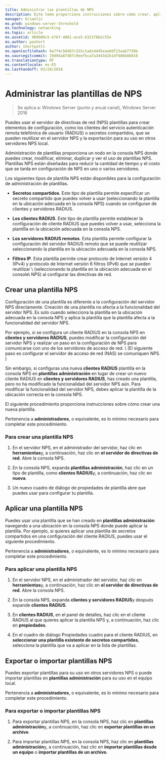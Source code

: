 ```yaml
---
title: Administrar las plantillas de NPS
description: Este tema proporciona instrucciones sobre cómo crear, aplicar, exportar e importar plantillas NPS para el servidor de directivas de red en Windows Server 2016.
manager: brianlic
ms.prod: windows-server-threshold
ms.technology: networking
ms.topic: article
ms.assetid: 989b00c5-4767-4081-ace5-6321f8b2c55e
ms.author: pashort
author: shortpatti
ms.openlocfilehash: 0a7f4c50d87c155c1adcd445eae8df23aab7730b
ms.sourcegitcommit: 19d9da87d87c9eefbca7a3443d2b1df486b0b010
ms.translationtype: MT
ms.contentlocale: es-ES
ms.lasthandoff: 03/28/2018
---
```

# <a name="manage-nps-templates"></a>Administrar las plantillas de NPS

>Se aplica a: Windows Server (punto y anual canal), Windows Server 2016

Puedes usar el servidor de directivas de red \(NPS\) plantillas para crear elementos de configuración, como los clientes del servicio autenticación remota telefónica de usuario \(RADIUS\) o secretos compartidos, que se pueden reutilizar en el servidor NPS y la exportación para su uso en otros servidores NPS local. 

Administración de plantillas proporciona un nodo en la consola NPS donde puedes crear, modificar, eliminar, duplicar y ver el uso de plantillas NPS. Plantillas NPS están diseñadas para reducir la cantidad de tiempo y el costo que se tarda en configuración de NPS en uno o varios servidores.

Los siguientes tipos de plantilla NPS están disponibles para la configuración de administración de plantillas.

- **Secretos compartidos**. Este tipo de plantilla permite especificar un secreto compartido que puedes volver a usar (seleccionando la plantilla en la ubicación adecuada en la consola NPS) cuando se configuran de clientes y servidores RADIUS. 

- **Los clientes RADIUS**. Este tipo de plantilla permite establecer la configuración de cliente RADIUS que puedes volver a usar, selecciona la plantilla en la ubicación adecuada en la consola NPS.

- **Los servidores RADIUS remotos**. Esta plantilla permite configurar la configuración del servidor RADIUS remoto que se puede reutilizar seleccionando la plantilla en la ubicación adecuada en la consola NPS. 

- **Filtros IP**. Esta plantilla permite crear protocolo de Internet versión 4 (IPv4) y protocolo de Internet versión 6 filtros \(IPv6\) que se pueden reutilizar \ (seleccionando la plantilla en la ubicación adecuada en el console\ NPS) al configurar las directivas de red.

## <a name="create-an-nps-template"></a>Crear una plantilla NPS

Configuración de una plantilla es diferente a la configuración del servidor NPS directamente. Creación de una plantilla no afecta a la funcionalidad del servidor NPS. Es solo cuando selecciona la plantilla en la ubicación adecuada en la consola NPS y aplica la plantilla que la plantilla afecta a la funcionalidad del servidor NPS. 

Por ejemplo, si se configura un cliente RADIUS en la consola NPS en **clientes y servidores RADIUS**, puedes modificar la configuración del servidor NPS y realizar un paso en la configuración de NPS para comunicarse con uno de los servidores de acceso de red. \ (El siguiente paso es configurar el servidor de acceso de red \(NAS\) se comuniquen NPS. \) 

Sin embargo, si configuras una nueva **clientes RADIUS** plantilla en la consola NPS en **plantillas administración** en lugar de crear un nuevo cliente RADIUS en **clientes y servidores RADIUS**, has creado una plantilla, pero no ha modificado la funcionalidad del servidor NPS aún. Para modificar la funcionalidad del servidor NPS, debes aplicar la plantilla de la ubicación correcta en la consola NPS.

El siguiente procedimiento proporciona instrucciones sobre cómo crear una nueva plantilla.

Pertenencia a **administradores**, o equivalente, es lo mínimo necesario para completar este procedimiento.

### <a name="to-create-an-nps-template"></a>Para crear una plantilla NPS


1. En el servidor NPS, en el administrador del servidor, haz clic en **herramientas**y, a continuación, haz clic en **el servidor de directivas de red**. Abre la consola NPS. 

2. En la consola NPS, expanda **plantillas administración**, haz clic en un tipo de plantilla, como **clientes RADIUS**y, a continuación, haz clic en **nueva**.

3. Un nuevo cuadro de diálogo de propiedades de plantilla abre que puedes usar para configurar tu plantilla.

## <a name="apply-an-nps-template"></a>Aplicar una plantilla NPS

Puedes usar una plantilla que se han creado en **plantillas administración** navegando a una ubicación en la consola NPS donde puede aplicar la plantilla. Por ejemplo, si quieres aplicar una plantilla de secretos compartidos en una configuración del cliente RADIUS, puedes usar el siguiente procedimiento.

Pertenencia a **administradores**, o equivalente, es lo mínimo necesario para completar este procedimiento.

### <a name="to-apply-an-nps-template"></a>Para aplicar una plantilla NPS

1. En el servidor NPS, en el administrador del servidor, haz clic en **herramientas**y, a continuación, haz clic en **el servidor de directivas de red**. Abre la consola NPS.

2. En la consola NPS, expanda **clientes y servidores RADIUS**y después expande **clientes RADIUS**.

3. En **clientes RADIUS**, en el panel de detalles, haz clic en el cliente RADIUS al que quieres aplicar la plantilla NPS y, a continuación, haz clic en **propiedades**.

4. En el cuadro de diálogo Propiedades cuadro para el cliente RADIUS, en **seleccionar una plantilla existente de secretos compartidos**, selecciona la plantilla que va a aplicar en la lista de plantillas.

## <a name="export-or-import-nps-templates"></a>Exportar o importar plantillas NPS

Puedes exportar plantillas para su uso en otros servidores NPS o puede importar plantillas en **plantillas administración** para su uso en el equipo local. 

Pertenencia a **administradores**, o equivalente, es lo mínimo necesario para completar este procedimiento.

### <a name="to-export-or-import-nps-templates"></a>Para exportar o importar plantillas NPS

1. Para exportar plantillas NPS, en la consola NPS, haz clic en **plantillas administración**y, a continuación, haz clic en **exportar plantillas en un archivo**.

2. Para importar plantillas NPS, en la consola NPS, haz clic en **plantillas administración**y, a continuación, haz clic en **importar plantillas desde un equipo** o **importar plantillas de un archivo**.


